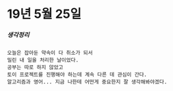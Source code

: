 # 19년 5월 25일

##### 생각정리
    오늘은 잡아둔 약속이 다 취소가 되서
    밀린 내 일을 처리한 날이었다.
    공부는 따로 하지 않았고
    토이 프로젝트를 진행해야 하는데 계속 다른 데 관심이 간다.
    알고리즘과 영어... 지금 나한테 어떤게 중요한지 잘 생각해봐야겠다.

